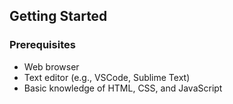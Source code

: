 ## Getting Started

### Prerequisites
- Web browser
- Text editor (e.g., VSCode, Sublime Text)
- Basic knowledge of HTML, CSS, and JavaScript

